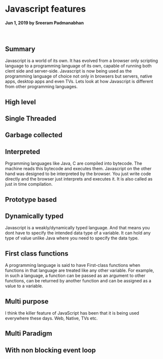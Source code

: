 # Javascript features

#### Jun 1, 2019 by Sreeram Padmanabhan

&nbsp;

## Summary

Javascript is a world of its own. It has evolved from a browser only scripting language to a programming language of its own, capable of running both clent side and server-side. Javascript is now being used as the programming language of choice not only in browsers but servers, native apps, desktop apps and even TVs. Lets look at how Javascript is different from other programming languages.

## High level

## Single Threaded

## Garbage collected

## Interpreted

Prgramming languages like Java, C are compiled into bytecode. The machine reads this bytecode and executes them. Javascript on the other hand was designed to be interpreted by the browser. You just write code directly and the browser just interprets and executes it. It is also called as just in time compilation.

## Prototype based

## Dynamically typed

Javascript is a weakly/dynamically typed language. And that means you dont have to specify the intended data type of a variable. It can hold any type of value unlike Java where you need to specify the data type.

## First class functions

A programming language is said to have First-class functions when functions in that language are treated like any other variable. For example, in such a language, a function can be passed as an argument to other functions, can be returned by another function and can be assigned as a value to a variable.

## Multi purpose

I think the killer feature of JavaScript has been that it is being used everywhere these days. Web, Native, TVs etc.

## Multi Paradigm

## With non blocking event loop